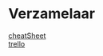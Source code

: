 # Verzamelaar

[cheatSheet](https://cuddlyoctopus.com/shop/page/33/?sfw=1)  
[trello](https://cuddlyoctopus.com/shop/page/33/?sfw=1)
